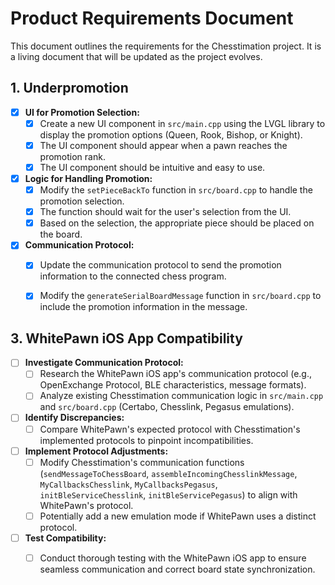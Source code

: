 # Product Requirements Document

This document outlines the requirements for the Chesstimation project. It is a living document that will be updated as the project evolves.

## 1. Underpromotion

- [x] **UI for Promotion Selection:**
    - [x] Create a new UI component in `src/main.cpp` using the LVGL library to display the promotion options (Queen, Rook, Bishop, or Knight).
    - [x] The UI component should appear when a pawn reaches the promotion rank.
    - [x] The UI component should be intuitive and easy to use.

- [x] **Logic for Handling Promotion:**
    - [x] Modify the `setPieceBackTo` function in `src/board.cpp` to handle the promotion selection.
    - [x] The function should wait for the user's selection from the UI.
    - [x] Based on the selection, the appropriate piece should be placed on the board.

- [x] **Communication Protocol:**
    - [x] Update the communication protocol to send the promotion information to the connected chess program.
    - [x] Modify the `generateSerialBoardMessage` function in `src/board.cpp` to include the promotion information in the message.


## 3. WhitePawn iOS App Compatibility

- [ ] **Investigate Communication Protocol:**
    - [ ] Research the WhitePawn iOS app's communication protocol (e.g., OpenExchange Protocol, BLE characteristics, message formats).
    - [ ] Analyze existing Chesstimation communication logic in `src/main.cpp` and `src/board.cpp` (Certabo, Chesslink, Pegasus emulations).
- [ ] **Identify Discrepancies:**
    - [ ] Compare WhitePawn's expected protocol with Chesstimation's implemented protocols to pinpoint incompatibilities.
- [ ] **Implement Protocol Adjustments:**
    - [ ] Modify Chesstimation's communication functions (`sendMessageToChessBoard`, `assembleIncomingChesslinkMessage`, `MyCallbacksChesslink`, `MyCallbacksPegasus`, `initBleServiceChesslink`, `initBleServicePegasus`) to align with WhitePawn's protocol.
    - [ ] Potentially add a new emulation mode if WhitePawn uses a distinct protocol.
- [ ] **Test Compatibility:**
    - [ ] Conduct thorough testing with the WhitePawn iOS app to ensure seamless communication and correct board state synchronization.


